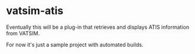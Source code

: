 # vatsim-atis

Eventually this will be a plug-in that retrieves and displays ATIS information from VATSIM.

For now it's just a sample project with automated builds.